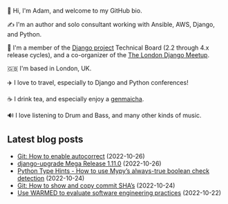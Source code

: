 <p>👋 Hi, I'm Adam, and welcome to my GitHub bio.<p>✍️ I'm an author and solo consultant working with Ansible, AWS, Django, and Python.<p>🦄 I'm a member of the <a class="reference external" href="https://www.djangoproject.com/foundation/teams/">Django project</a> Technical Board (2.2 through 4.x release cycles), and a co-organizer of the <a class="reference external" href="https://www.djangolondon.com/">The London Django Meetup</a>.<p>🇬🇧 I'm based in London, UK.<p>✈️ I love to travel, especially to Django and Python conferences!<p>☕️ I drink tea, and especially enjoy a <a class="reference external" href="https://en.wikipedia.org/wiki/Genmaicha">genmaicha</a>.<p>🔊 I love listening to Drum and Bass, and many other kinds of music.</p></p></p></p></p></p></p>

## Latest blog posts

* [Git: How to enable autocorrect](https://adamj.eu/tech/2022/10/26/git-how-to-enable-autocorrect/) (2022-10-26)
* [django-upgrade Mega Release 1.11.0](https://adamj.eu/tech/2022/10/26/django-upgrade-mega-release/) (2022-10-26)
* [Python Type Hints - How to use Mypy’s always-true boolean check detection](https://adamj.eu/tech/2022/10/24/python-type-hints-truthy-bool/) (2022-10-24)
* [Git: How to show and copy commit SHA’s](https://adamj.eu/tech/2022/10/24/git-how-to-show-and-copy-commit-shas/) (2022-10-24)
* [Use WARMED to evaluate software engineering practices](https://adamj.eu/tech/2022/10/22/use-warmed-to-evaluate-software-engineering-practices/) (2022-10-22)